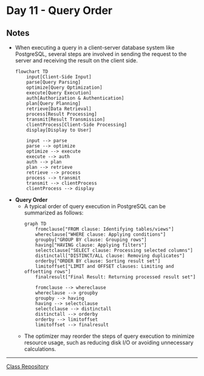 # Day 11 - Query Order

## Notes
- When executing a query in a client-server database system like PostgreSQL, several steps are involved in sending the request to the server and receiving the result on the client side.
    ```mermaid
    flowchart TD
        input[Client-Side Input]
        parse[Query Parsing]
        optimize[Query Optimization]
        execute[Query Execution]
        auth[Authorization & Authentication]
        plan[Query Planning]
        retrieve[Data Retrieval]
        process[Result Processing]
        transmit[Result Transmission]
        clientProcess[Client-Side Processing]
        display[Display to User]

        input --> parse
        parse --> optimize
        optimize --> execute
        execute --> auth
        auth --> plan
        plan --> retrieve
        retrieve --> process
        process --> transmit
        transmit --> clientProcess
        clientProcess --> display
    ```
- **Query Order**
    -  A typical order of query execution in PostgreSQL can be summarized as follows:
        ```mermaid
        graph TD
            fromclause["FROM clause: Identifying tables/views"]
            whereclause["WHERE clause: Applying conditions"]
            groupby["GROUP BY clause: Grouping rows"]
            having["HAVING clause: Applying filters"]
            selectclause["SELECT clause: Processing selected columns"]
            distinctall["DISTINCT/ALL clause: Removing duplicates"]
            orderby["ORDER BY clause: Sorting result set"]
            limitoffset["LIMIT and OFFSET clauses: Limiting and offsetting rows"]
            finalresult["Final Result: Returning processed result set"]

            fromclause --> whereclause
            whereclause --> groupby
            groupby --> having
            having --> selectclause
            selectclause --> distinctall
            distinctall --> orderby
            orderby --> limitoffset
            limitoffset --> finalresult
        ```
    - The optimizer may reorder the steps of query execution to minimize resource usage, such as reducing disk I/O or avoiding unnecessary calculations.
--------------
[Class Repository](https://github.com/lvgalvao/data-engineering-roadmap/tree/main/Bootcamp%20-%20SQL%20e%20Analytics/Aula-10)

